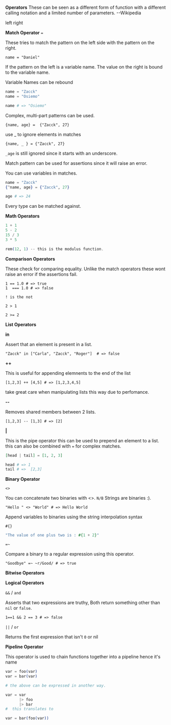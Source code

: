 **Operators**
These can be seen as a different form of function with a different calling notation and a limited number of parameters.
--Wikipedia

left <func> right


**Match Operator**
`=`

These tries to match the pattern on the left side with the pattern on the right.

`name = "Daniel"`

If the pattern on the left is a variable name. The value on the right is bound to the variable name.

Variable Names can be rebound

```Elixir
name = "Zacck"
name = "Osiemo"

name # => "Osiemo"
```

Complex, multi-part patterns can be used.


`{name, age} =  {"Zacck", 27}`

use _ to ignore elements in matches

`{name, _ } = {"Zacck", 27}`

`_age` is still ignored since it starts with an underscore.

Match pattern can be used for assertions since it will raise an error.

You can use variables in matches.

```Elixir
name = "Zacck"
{^name, age} = {"Zacck", 27}

age # => 24
```

Every type can be matched against.


**Math Operators**

```Elixir
1 + 1
5 - 2
15 / 3
3 * 5   

rem(12, 1) -- this is the modulus function.
```

**Comparison Operators**

These check for comparing equality. Unlike the match operators these wont raise an error if the assertions fail.

```"Zacck" == "Zacck" #=> true
1 == 1.0 # => true
1  === 1.0 # => false

! is the not

2 > 1

2 >= 2
```

**List Operators**


**in**

Assert that an element is present in a list.

`"Zacck" in ["Carla", "Zacck", "Roger"]  # => false`

**++**

This is useful for appending elemnents to the end of the list

`[1,2,3] ++ [4,5] # => [1,2,3,4,5]  `

take great care when manipulating lists this way due to perfomance.

**--**

Removes shared members between 2 lists.

`[1,2,3] -- [1,3] # => [2]`

**|**

This is the pipe operator this can be used to prepend an element to a list.
this can also be combined with `=` for complex matches.

```Elixir
[head | tail] = [1, 2, 3]

head # => 1
tail # =>  [2,3]
```

**Binary Operator**

`<>`

You can concatenate two binaries with <>.
`N/B` Strings are binaries :).

`"Hello " <> "World" # => Hello World`

Append variables to binaries using the string interpolation syntax

`#{}`

```Elixir
"The value of one plus two is : #{1 + 2}"
```

`=~`

Compare a binary to a regular expression using this operator.

`"Goodbye" =~ ~r/Good/ # => true`

**Bitwise Operators**

**Logical Operators**

`&&` / `and`

Asserts that two expressions are truthy, Both return something other than `nil` or `false`.

`1==1 && 2 == 3 # => false`


`||` / `or`

Returns the first expression that isn't `0` or nil


**Pipeline Operator**

This operator is used to chain functions together into a pipeline hence it's name


```Elixir
var = foo(var)
var = bar(var)

# the above can be expressed in another way.

var = var
      |> foo
      |> bar
#  this translates to

var = bar(foo(var))
```
